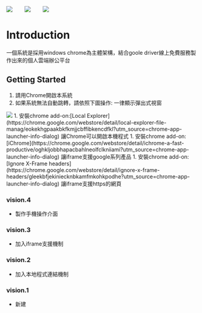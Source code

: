 <img src="https://kelt8080.github.io/public//image/app/chrome.png">　&nbsp;　<img src="https://kelt8080.github.io/public//image/app/windows.png">　&nbsp;　<img src="https://kelt8080.github.io/public//image/app/google_driver.png">


# Introduction

一個系統是採用windows chrome為主體架構，結合goole driver線上免費服務製作出來的個人雲端辦公平台


## Getting Started
1. 請用Chrome開啟本系統
1. 如果系統無法自動跳轉，請依照下圖操作: 一律顯示彈出式視窗
<img src="https://kelt8080.github.io/public/image/background/readme_01.png">
1. 安裝chrome add-on:[Local Explorer](https://chrome.google.com/webstore/detail/local-explorer-file-manag/eokekhgpaakbkfkmjjcbffibkencdfkl?utm_source=chrome-app-launcher-info-dialog) 讓Chrome可以開啟本機程式
1. 安裝chrome add-on:[iChrome](https://chrome.google.com/webstore/detail/ichrome-a-fast-productive/oghkljobbhapacbahlneolfclkniiami?utm_source=chrome-app-launcher-info-dialog) 讓iframe支援google系列產品
1. 安裝chrome add-on:[Ignore X-Frame headers](https://chrome.google.com/webstore/detail/ignore-x-frame-headers/gleekbfjekiniecknbkamfmkohkpodhe?utm_source=chrome-app-launcher-info-dialog) 讓iframe支援https的網頁

### vision.4
* 製作手機操作介面

### vision.3
* 加入iframe支援機制

### vision.2
* 加入本地程式連結機制

### vision.1
* 新建